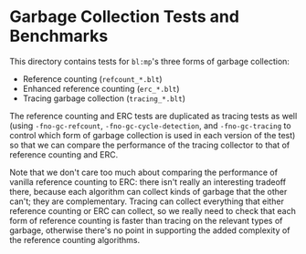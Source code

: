 # Garbage Collection Tests and Benchmarks

This directory contains tests for `bl:mp`'s three forms of garbage collection:
* Reference counting (`refcount_*.blt`)
* Enhanced reference counting (`erc_*.blt`)
* Tracing garbage collection (`tracing_*.blt`)

The reference counting and ERC tests are duplicated as tracing tests as well (using `-fno-gc-refcount`, `-fno-gc-cycle-detection`, and `-fno-gc-tracing` to control which form of garbage collection is used in each version of the test) so that we can compare the performance of the tracing collector to that of reference counting and ERC.

Note that we don't care too much about comparing the performance of vanilla reference counting to ERC: there isn't really an interesting tradeoff there, because each algorithm can collect kinds of garbage that the other can't; they are complementary. Tracing can collect everything that either reference counting or ERC can collect, so we really need to check that each form of reference counting is faster than tracing on the relevant types of garbage, otherwise there's no point in supporting the added complexity of the reference counting algorithms.
